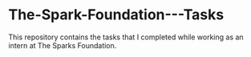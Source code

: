 # The-Spark-Foundation---Tasks
This repository contains the tasks that I completed while working as an intern at The Sparks Foundation.
